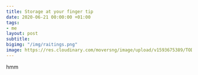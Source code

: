 ```yaml
---
title: Storage at your finger tip
date: 2020-06-21 00:00:00 +01:00
tags:
- me
layout: post
subtitle: 
bigimg: "/img/raitings.png"
image: https://res.cloudinary.com/moversng/image/upload/v1593675389/TODO%20STORAGE/ogbanner1_xl2rsb.png
---
```


hmm





